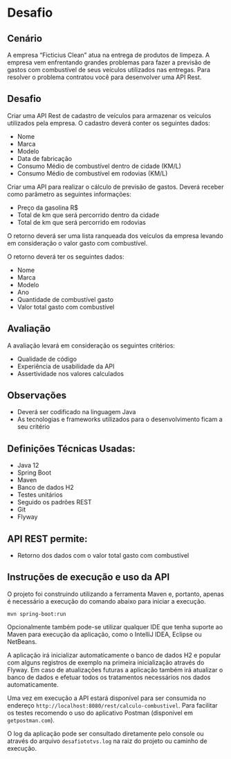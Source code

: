 # Desafio

## Cenário

A empresa “Ficticius Clean” atua na entrega de produtos de limpeza. A empresa vem
enfrentando grandes problemas para fazer a previsão de gastos com combustível de seus
veículos utilizados nas entregas. Para resolver o problema contratou você para
desenvolver uma API Rest.

## Desafio

Criar uma API Rest de cadastro de veículos para armazenar os veículos utilizados pela
empresa. O cadastro deverá conter os seguintes dados:

- Nome
- Marca
- Modelo
- Data de fabricação
- Consumo Médio de combustível dentro de cidade (KM/L)
- Consumo Médio de combustível em rodovias (KM/L)

Criar uma API para realizar o cálculo de previsão de gastos.
Deverá receber como parâmetro as seguintes informações:

- Preço da gasolina R$
- Total de km que será percorrido dentro da cidade
- Total de km que será percorrido em rodovias

O retorno deverá ser uma lista ranqueada dos veículos da empresa levando em
consideração o valor gasto com combustível.

O retorno deverá ter os seguintes dados:
- Nome
- Marca
- Modelo
- Ano
- Quantidade de combustível gasto
- Valor total gasto com combustível

## Avaliação

A avaliação levará em consideração os seguintes critérios:
- Qualidade de código
- Experiência de usabilidade da API
- Assertividade nos valores calculados

## Observações
- Deverá ser codificado na linguagem Java
- As tecnologias e frameworks utilizados para o desenvolvimento ficam a seu critério

## Definições Técnicas Usadas:
* Java 12
* Spring Boot
* Maven
* Banco de dados H2
* Testes unitários
* Seguido os padrões REST
* Git
* Flyway

## API REST permite:
* Retorno dos dados com o valor total gasto com combustível

## Instruções de execução e uso da API

O projeto foi construindo utilizando a ferramenta Maven e, portanto, apenas é necessário a execução do comando abaixo 
para iniciar a execução.

```
mvn spring-boot:run
```

Opcionalmente também pode-se utilizar qualquer IDE que tenha suporte ao Maven para execução da aplicação, como o 
IntelliJ IDEA, Eclipse ou NetBeans.

A aplicação irá inicializar automaticamente o banco de dados H2 e popular com alguns registros de exemplo na primeira
inicialização através do Flyway. Em caso de atualizações futuras a aplicação também irá atualizar o banco de dados
e efetuar todos os tratamentos necessários nos dados automaticamente.

Uma vez em execução a API estará disponível para ser consumida no endereço `http://localhost:8080/rest/calculo-combustivel`. 
Para facilitar os testes recomendo o uso do aplicativo Postman (disponível em `getpostman.com`).

O log da aplicação pode ser consultado diretamente pelo console ou através do arquivo `desafiototvs.log` na raiz 
do projeto ou caminho de execução.


